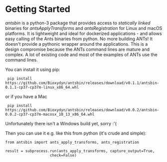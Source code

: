Getting Started
===============

_antsbin_ is a python-3 package that provides access to *statically linked* binaries for _antsApplyTransforms_ and _antsRegistration_ for Linux and macOS platforms. It is lightweight and ideal for dockerized applications - and allows easy calling of the Ants binaries from python. No more building ANTs! It doesn't provide a pythonic wrapper around the applications. This is a design compromise because the ANTs command lines are mature and complex.  A lot of existing code and most of the examples of ANTs use the command lines.

You can install it using pip:

     pip install https://github.com/Bioxydyn/antsbin/releases/download/v0.1.1/antsbin-0.1.1-cp37-cp37m-linux_x86_64.whl
     
or if you have a Mac

     pip install https://github.com/Bioxydyn/antsbin/releases/download/v0.0.2/antsbin-0.0.2-cp37-cp37m-macosx_10_13_x86_64.whl

Unfortunately there isn't a Windows build yet, sorry :'(

Then you can use it e.g. like this from python (it's crude and simple):

    from antsbin import ants_apply_transforms, ants_registration

    result = subprocess.run(ants_apply_transforms, capture_output=True,
                        check=False)
